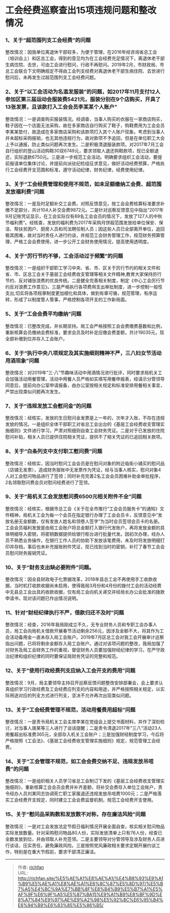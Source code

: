 # 工会经费巡察查出15项违规问题和整改情况

### 1、关于“超范围列支工会经费”的问题

整改情况：因我单位离退休干部较多，为便于管理，在2016年经咨询省总工会（培训会上）和区总工会，得到的意见均为在工会经费充足情况下，离退休老干部生病住院、去世，可由工会进行慰问，行政不再慰问。2019年2月，市财政局、市总工会联合下文明确规定不得由工会列支经费对离退休老干部生病住院、去世进行慰问后，未再发生过超范围列支工会经费问题。

### 2、关于“以工会活动为名滥发服装”的问题，如2017年11月支付12人参加区第三届运动会服装费5421元，服装分别在9个店购买，开具了13张发票，且该款打入工会会员李某某个人账户”

整改情况：一是调查购买服装情况。经调查，当事人购买的衣服在一家商店购买，鞋子因在一个店面无法采购，故在多家商店自行购买了鞋子，购鞋费用为工会会员李某某垫付，故造成在多家商店采购和该款项打入其个人账户现象。考虑到当事人并未超标采购报销，也无其他违规行为，故对款项不予追回，但是在单位职工大会上予以通报，防止类似问题再次发生。二是积极清退服装款项。对2017年7月工会自行组织的登山活动购鞋30双6749元，要求领取人退还购鞋款项，现已全额退还，实际退款6750元。三是进一步规范工会活动。明确要求组织工会活动，要提前报请单位集体讨论，并提前向派驻纪检组征求意见，做好活动经费预算，严格执行工会经费开支范围和标准，遵守活动纪律，财务纪律，经费使用纪律。

### 3、关于“工会经费管理和使用不规范，如未足额缴纳工会费、超范围发放福利费”问题

整改情况：一是及时足额补交工会费。对照反馈意见，按工会会费核算标准要求补缴不足部分，共计104人补交会费9872元。二是针对巡察反馈意见中指出“2017年9月记账凭证显示，在工会实际仅有89名工会会员的情况下，发放了127人的中秋节福利费”。经核查，发放的福利费为2017年采购月饼超范围发放给单位保安、保洁、帮扶贫困户、厨房人员和司法聘任制人员；因这些人员已全部离开单位，追回极其困难，故对当时责任人进行约谈，并规范工会财务管理工作，规范财务预算管理，严格工会会费使用，进一步公开工会财务使用情况，提高使用透明度。

### 4、关于“厉行节约不够，工会活动过于频繁”的问题

整改情况：一是组织干部职工学习中央、省、市、区关于厉行节约的相关文件和省、市、区总工会关于基层工会经费收支管理等相关文件精神,教育大家保持厉行节约、反对铺张浪费的优良传统。二是健全完善相关制度，制定《中心工会厉行节约反对浪费工作意见》。三是严格执行各项费用支出审批制度，进一步控制一般性支出,切实将各项规章制度更加细化和具体，做到有章可循，规范管理，有序运转，形成了以制度管人管事，严格控制各项开支的工作新局面。

### 5、关于“工会会费平均缴纳”问题

整改情况：已整改完成，并长期坚持。局工会严格按照工会会费缴费基数和比例，重新核算会员缴纳会费标准，要求会员及时补足应缴会费差额，共计19035元，现全部补缴到位并存入工会账户。

### 6、关于“执行中央八项规定及其实施细则精神不严，三八妇女节活动用酒现象”问题

整改情况：对2019年“三·八”节趣味活动中用酒情况进行批评，同时要求局机关工会加强活动用餐管理，活动中用餐人员严格如实填写用餐申报表，经请示分管领导同意后，提前向办公室申请报备，由办公室按相关规定和标准安排用餐相关事宜，严禁出现类似问题再次发生。

### 7、关于“违规发放工会慰问金”的问题

整改情况：经核实，发放的生日慰问金发票是上一年的，次年才入账，不存在违规发放的情况。一是组织全体干部职工对省总工会出台的《基层工会经费收支管理实施细则》文件进行学习，严肃对照细则自查工会财务凭证。二是对于已发放的住院慰问补贴，相关人员已提供住院相关凭证，提供不了相关凭证的已追回相关款项。

### 8、关于“白条列支中支付职工慰问费”问题

整改情况：经核实，因当时慰问工会会员是在慰问对象的附近临街小铺买的慰问品（店铺无发票），造成财务报账中无发票作为凭证，经与当事人核实，慰问对象4人对工会慰问物品进行了签领；同时补充完善2名工会会员困难补助金审批程序，2名领取慰问费会员对慰问经费进行了签领。

### 9、关于“局机关工会发放慰问费6500元相关附件不全”问题

整改情况：经核实，根据市总工会《关于在全市推行“工会会员服务卡”的通知》文件精神，局机关工会为每一个会员在指定银行办理了工会会员卡，反馈意见中“发放名册无金额数，仅有发放人姓名和领卷人签字”为当时会员签领会员卡的名册。工会会员福利发放是由局工会账户将总金额打入银行代发账户，再将发放金额的具体明细导入密钥，将密钥数据提供给银行柜台进行批量代发。因初次办理，经办人员不熟悉业务操作，在银行工作人员的协助下发放该笔费用，未及时将发放明细打印并存档，事后也未补充报账附件凭证，现已找到当时的密钥，补打了春节工会会员慰问财务报销凭证。

### 10、关于“财务支出缺必要附件”问题。

整改情况：因全县财政电子化票据改革，2018年县总工会不再使用手工收款收据，当时机打收款收据尚未启用，使得我局3月份和4月份的拨付工会的活动经费中无县总工会出具的收款收据，仅有局工会向机关递交并经局长办公会批准的拨款申请书，现对该问题已作出情况说明。

### 11、针对“财经纪律执行不严，借款归还不及时”问题

整改情况：经查，2016年我局刚成立不久，无专业财务人员和专职工会办事人员，局工会向局机关借款开展春节活动剩余256元，因涉及金额不大，将其作为工会活动备用金一直未存入局工会账户。2019年7月区总工会对我工会开展审计巡察指出问题，已将将剩余金额存入局工会账户。通过对该项问题的整改，我局加强了对财务及局工会财务工作的重视，督促财务人员要加强财经纪律的学习，在严守政治纪律和组织纪律的同时要保证局财务凭证的完整和规范。

### 12、关于”使用行政经费列支应纳入工会开支的费用”问题
  
整改情况：9月，局主要领导主持召开巡察反馈问题整改安排部署会，会上要求认真组织学习行政经费及工会经费应列支的内容和用途，并严格按照相关规定，以实际用途对应的列支方式进行列支，坚决不允许再次出现类似问题。

### 13、关于“工会经费管理不规范，活动用餐费用超标”问题

整改情况：一是责令局机关工会主席李某在党组会上提交书面材料，并作了深刻检讨，对当事人唐某等三人进行了谈话提醒；二是责令清退2017年“三八”活动23人用餐超出标准费365元，全部存入机关工会账户；三是加强财经制度学习，今后将严格按照《工会法》、《基层工会经费收支管理实施细则》规定，规范管理工会经费。

### 14、关于“工会管理不规范，如工会会费交纳不足、违规发放吊唁费”的问题
  
整改情况：一是组织相关人员学习省总工会制订下发的《基层工会经费收支管理实施细则》，重新核算工会会员会费并补齐差额，将补交会费存入单位工会账户，责令经办人员刘某同志协调死亡职工家属退还违规发放吊唁费1000元；二是严格落实工会经费开支规定，同时建立工会会费监督机制，规范工会经费开支使用。

### 15、关于“慰问品采购数和发放数不对称，存在廉洁风险”问题

整改情况：一是对工会发放法定节假日福利情况开展全面自查，核实相关慰问物品实际发放数量。针对采购慰问物品80人份，实际发放清单上只有76人份，经查已全数发放到位，并由领取人补充签领。二是主要领导对分管领导及涉及财务人员进行谈话，压实责任，避免廉政风险。三是按照党风廉政相关要求定期开展约谈工作，特别是在重大节假前，要求干部清正廉洁。

---

> 作者: [richfan](https://richfan.site/)  
> URL: http://richfan.site/%E5%AE%A1%E8%AE%A1/%E4%B8%93%E9%A1%B9%E5%AE%A1%E8%AE%A1%E6%8C%87%E5%8D%97/%E5%B7%A5%E4%BC%9A%E7%BB%8F%E8%B4%B9%E5%B7%A1%E5%AF%9F%E6%9F%A5%E5%87%BA15%E9%A1%B9%E8%BF%9D%E8%A7%84%E9%97%AE%E9%A2%98%E5%92%8C%E6%95%B4%E6%94%B9%E6%83%85%E5%86%B5/  

